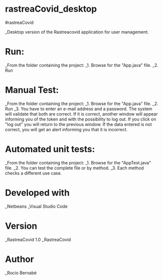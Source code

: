 # rastreaCovid_desktop
#rastreaCovid

_Desktop version of the Rastreacovid application for user management.

# Run:
_From the folder containing the project:
_1. Browse for the "App.java" file.
_2. Run

# Manual Test:
_From the folder containing the project:
_1. Browse for the "App.java" file.
_2. Run
_3. You have to enter an e-mail address and a password. The system will validate that both are correct.
    If it is correct, another window will appear informing you of the token and with the possibility to log out.
    If you click on "log out" you will return to the previous window.
    If the data entered is not correct, you will get an alert informing you that it is incorrect.

# Automated unit tests:
_From the folder containing the project:
_1. Browse for the "AppTest.java" file.
_2. You can test the complete file or by method.
_3. Each method checks a different use case.

# Developed with
_Netbeans
_Visual Studio Code

# Version
_RastreaCovid 1.0
_RastreaCovid

# Author
_Rocio Bernabé